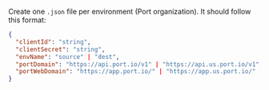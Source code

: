 Create one `.json` file per environment (Port organization). It should follow this format:

```json
{
  "clientId": "string",
  "clientSecret": "string",
  "envName": "source" | "dest",
  "portDomain": "https://api.port.io/v1" | "https://api.us.port.io/v1",
  "portWebDomain": "https://app.port.io/" | "https://app.us.port.io/"
}
```
